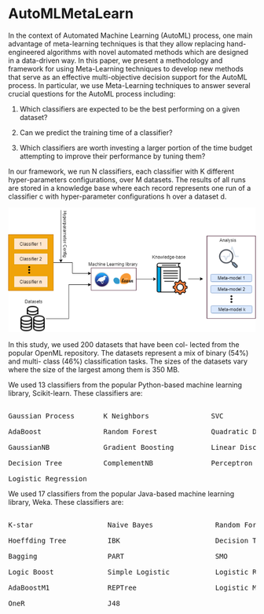 # AutoMLMetaLearn

In the context of Automated
Machine Learning (AutoML) process, one main advantage of
meta-learning techniques is that they allow replacing hand-
engineered algorithms with novel automated methods which are
designed in a data-driven way. In this paper, we present a
methodology and framework for using Meta-Learning techniques
to develop new methods that serve as an effective multi-objective
decision support for the AutoML process. In particular, we use
Meta-Learning techniques to answer several crucial questions for
the AutoML process including: 

1) Which classifiers are expected to be the best performing on a given dataset? 

2) Can we predict the training time of a classifier? 

3) Which classifiers are worth investing a larger portion of the time budget attempting to improve their performance by tuning them? 


In our framework, we run N classifiers, each
classifier with K different hyper-parameters configurations,
over M datasets. The results of all runs are stored in a
knowledge base where each record represents one run of
a classifier c with hyper-parameter configurations h over a
dataset d. 

<p align="center">
  <img  src="Figures/methodology.png">
</p>

 

In this study, we used 200 datasets that have been col-
lected from the popular OpenML repository. The
datasets represent a mix of binary (54%) and multi-
class (46%) classification tasks. The sizes of the datasets
vary where the size of the largest among them is 350
MB.



We used 13 classifiers from the popular Python-based machine learning library, Scikit-learn. These classifiers are:
<pre> 
Gaussian Process       K Neighbors               SVC 

AdaBoost               Random Forest             Quadratic Discriminant Analysis 

GaussianNB             Gradient Boosting         Linear Discriminant Analysis

Decision Tree          ComplementNB              Perceptron

Logistic Regression </pre>

We used 17 classifiers from the popular Java-based machine learning library, Weka. These classifiers are: 

<pre>

K-star                  Naive Bayes               Random Forest

Hoeffding Tree          IBK                       Decision Table

Bagging                 PART                      SMO

Logic Boost             Simple Logistic           Logistic Regression

AdaBoostM1              REPTree                   Logistic Model Trees

OneR                    J48 </pre>
